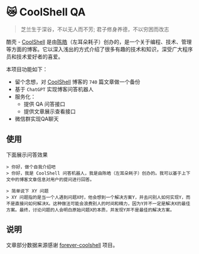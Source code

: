 # 😿 CoolShell QA

>芝兰生于深谷，不以无人而不芳; 君子修身养德，不以穷困而改志

酷壳 - [CoolShell](https://coolshell.cn/) 是由[陈皓](https://github.com/haoel)（左耳朵耗子）创办的，是一个关于编程、技术、管理等方面的博客。它以深入浅出的方式介绍了很多有趣的技术和知识，深受广大程序员和技术爱好者的喜爱。

本项目功能如下：

- 留个念想，对 [CoolShell](https://coolshell.cn/) 博客的 `740` 篇文章做一个备份
- 基于  `ChatGPT` 实现博客问答机器人
- 服务化：
  - 提供 QA 问答接口
  - 提供文章展示查看接口
- 微信群实现QA聊天

## 使用

下面展示问答效果

```shell
> 你好，做个自我介绍吧
> 你好，我是 CoolShell 问答机器人，我是由陈皓（左耳朵耗子）创办的。我可以基于上下文中的博客文章信息对用户的提问进行回答。

> 简单说下 XY 问题
> XY 问题指的是当一个人遇到问题X时，他会想到一个解决方案Y，并去问别人如何实现Y，而不是直接问如何解决X。这种做法可能会浪费别人的时间和精力，因为Y并不一定是解决X的最佳方案。最终，讨论问题的人会明白原始问题X的本质，并发现Y并不是最佳的解决方案。
```

## 说明

文章部分数据来源感谢 [forever-coolshell](https://github.com/soulteary/forever-coolshell) 项目。
